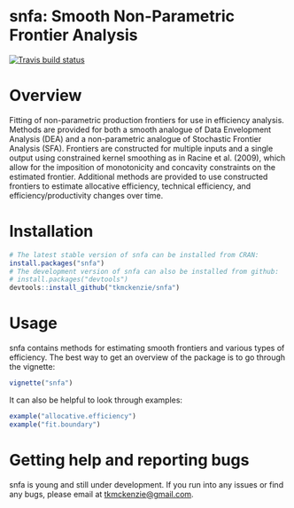 # snfa: Smooth Non-Parametric Frontier Analysis
[![Travis build status](https://travis-ci.org/tkmckenzie/snfa.svg?branch=master)](https://travis-ci.org/tkmckenzie/snfa)

# Overview
Fitting of non-parametric production frontiers for use in efficiency analysis. Methods are provided for both a smooth analogue of Data Envelopment Analysis (DEA) and a non-parametric analogue of Stochastic Frontier Analysis (SFA). Frontiers are constructed for multiple inputs and a single output using constrained kernel smoothing as in Racine et al. (2009), which allow for the imposition of monotonicity and concavity constraints on the estimated frontier. Additional methods are provided to use constructed frontiers to estimate allocative efficiency, technical efficiency, and efficiency/productivity changes over time.

# Installation
```R
# The latest stable version of snfa can be installed from CRAN:
install.packages("snfa")
# The development version of snfa can also be installed from github:
# install.packages("devtools")
devtools::install_github("tkmckenzie/snfa")
```

# Usage
snfa contains methods for estimating smooth frontiers and various types of efficiency. The best way to get an overview of the package is to go through the vignette:
```R
vignette("snfa")
```
It can also be helpful to look through examples:
```R
example("allocative.efficiency")
example("fit.boundary")
```

# Getting help and reporting bugs
snfa is young and still under development. If you run into any issues or find any bugs, please email at tkmckenzie@gmail.com.
